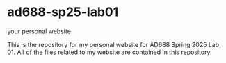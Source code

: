 # ad688-sp25-lab01
your personal website

This is the repository for my personal website for AD688 Spring 2025 Lab 01.
All of the files related to my website are contained in this repository.